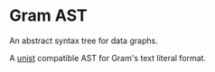 # Gram AST

An abstract syntax tree for data graphs. 

A [unist](https://github.com/syntax-tree/unist) compatible AST for
Gram's text literal format.


